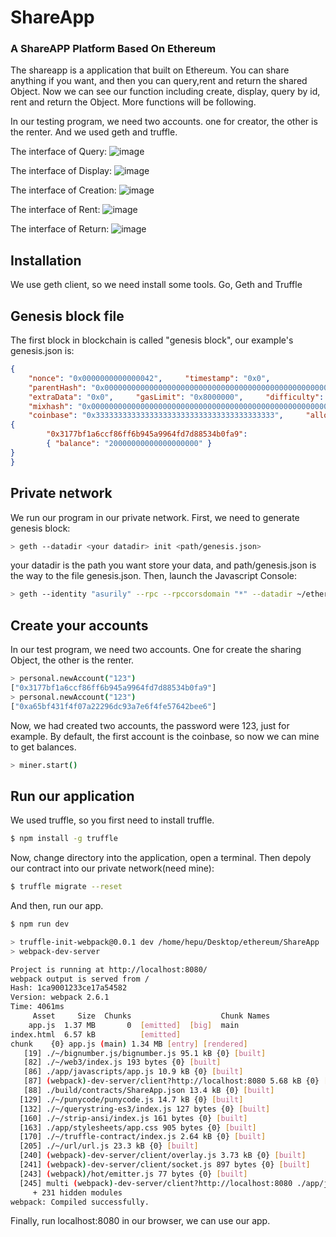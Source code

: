# ShareApp
### A ShareAPP Platform Based On Ethereum

The shareapp is a application that built on Ethereum. You can share anything if you want, and then you can query,rent and return the shared Object. Now we can see our function including create, display, query by id, rent and return the Object. More functions will be following.

In our testing program, we need two accounts. one for creator, the other is the renter. And we used geth and truffle.

The interface of Query:
![image](https://github.com/asurily/ShareApp/blob/master/pngs/query.png)

The interface of Display:
![image](https://github.com/asurily/ShareApp/blob/master/pngs/list.png)

The interface of Creation:
![image](https://github.com/asurily/ShareApp/blob/master/pngs/create.png)

The interface of Rent:
![image](https://github.com/asurily/ShareApp/blob/master/pngs/rent.png)

The interface of Return:
![image](https://github.com/asurily/ShareApp/blob/master/pngs/return.png)

## Installation
We use geth client, so we need install some tools.
Go, Geth and Truffle

## Genesis block file
The first block in blockchain is called "genesis block", our example's genesis.json is:
```json
{
    "nonce": "0x0000000000000042",     "timestamp": "0x0",
    "parentHash": "0x0000000000000000000000000000000000000000000000000000000000000000",
    "extraData": "0x0",     "gasLimit": "0x8000000",     "difficulty": "0x400",
    "mixhash": "0x0000000000000000000000000000000000000000000000000000000000000000",
    "coinbase": "0x3333333333333333333333333333333333333333",     "alloc":
{
        "0x3177bf1a6ccf86ff6b945a9964fd7d88534b0fa9":
        { "balance": "20000000000000000000" }
}
}
```

## Private network
We run our program in our private network.
First, we need to generate genesis block:
```sh
> geth --datadir <your datadir> init <path/genesis.json>
```
your datadir is the path you want store your data, and path/genesis.json is the way to the file genesis.json.
Then, launch the Javascript Console:
```sh
> geth --identity "asurily" --rpc --rpccorsdomain "*" --datadir ~/etherTest --port "30303" --nodiscover --rpcapi "db,eth,net,web3" --networkid 1999 console 2>> ~/etherTest/geth.log
```
## Create your accounts
In our test program, we need two accounts. One for create the sharing Object, the other is the renter.
```sh
> personal.newAccount("123")
["0x3177bf1a6ccf86ff6b945a9964fd7d88534b0fa9"]
> personal.newAccount("123")
["0xa65bf431f4f07a22296dc93a7e6f4fe57642bee6"]
```
Now, we had created two accounts, the password were 123, just for example. By default, the first account is the coinbase, so now we can mine to get balances.
```sh
> miner.start()
```
## Run our application
We used truffle, so you first need to install truffle.
```sh
$ npm install -g truffle
```
Now, change directory into the application, open a terminal. Then depoly our contract into our private network(need mine):
```sh
$ truffle migrate --reset
```
And then, run our app.
```sh
$ npm run dev

> truffle-init-webpack@0.0.1 dev /home/hepu/Desktop/ethereum/ShareApp
> webpack-dev-server

Project is running at http://localhost:8080/
webpack output is served from /
Hash: 1ca9001233ce17a54582
Version: webpack 2.6.1
Time: 4061ms
     Asset     Size  Chunks                    Chunk Names
    app.js  1.37 MB       0  [emitted]  [big]  main
index.html  6.57 kB          [emitted]         
chunk    {0} app.js (main) 1.34 MB [entry] [rendered]
   [19] ./~/bignumber.js/bignumber.js 95.1 kB {0} [built]
   [82] ./~/web3/index.js 193 bytes {0} [built]
   [86] ./app/javascripts/app.js 10.9 kB {0} [built]
   [87] (webpack)-dev-server/client?http://localhost:8080 5.68 kB {0} [built]
   [88] ./build/contracts/ShareApp.json 13.4 kB {0} [built]
  [129] ./~/punycode/punycode.js 14.7 kB {0} [built]
  [132] ./~/querystring-es3/index.js 127 bytes {0} [built]
  [160] ./~/strip-ansi/index.js 161 bytes {0} [built]
  [163] ./app/stylesheets/app.css 905 bytes {0} [built]
  [170] ./~/truffle-contract/index.js 2.64 kB {0} [built]
  [205] ./~/url/url.js 23.3 kB {0} [built]
  [240] (webpack)-dev-server/client/overlay.js 3.73 kB {0} [built]
  [241] (webpack)-dev-server/client/socket.js 897 bytes {0} [built]
  [243] (webpack)/hot/emitter.js 77 bytes {0} [built]
  [245] multi (webpack)-dev-server/client?http://localhost:8080 ./app/javascripts/app.js 40 bytes {0} [built]
     + 231 hidden modules
webpack: Compiled successfully.
```
Finally, run localhost:8080 in our browser, we can use our app.
